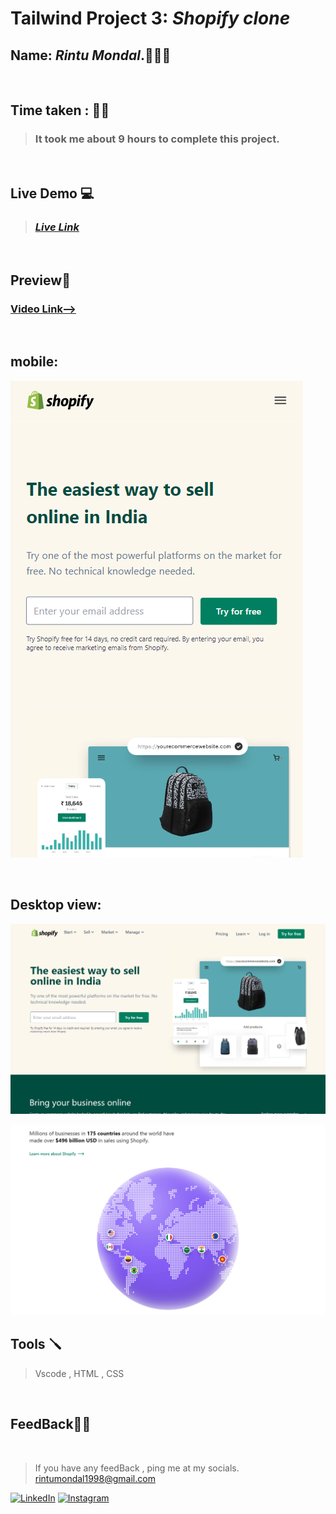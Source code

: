 # **Tailwind Project 3: *Shopify clone***

## **Name:**  _Rintu Mondal_.🧑🏽‍💻
<br>

## **Time taken :** ✍🏼

>### It took me about 9 hours to complete this project.
<br>

## **Live Demo**  💻 


>### _[**Live Link**](https://thunderous-hummingbird-634b14.netlify.app/)_
<br>

## **Preview**🔎
### [Video Link-->](https://youtu.be/N7xbLsW_Swk)
<br>

## mobile: 
![mobile](./SS/mobile.png)



<br>

## Desktop view:
![desktop](./SS/1.png)
<br>

![desktop](./SS/5.png)



## **Tools** 🪛
>Vscode , HTML , CSS
<br>

## **FeedBack**🥷🏼

<br>

> If you have any feedBack , ping me at my socials. rintumondal1998@gmail.com

[![LinkedIn][linkedin-shield]][linkedin-url]
[![Instagram][instagram-shield]][instagram-url]


[instagram-shield]: https://img.shields.io/badge/Instagram-%23E4405F.svg?style=for-the-badge&logo=Instagram&logoColor=white
[instagram-url]: https://www.instagram.com/fairyhunter.gg/

[linkedin-shield]: https://img.shields.io/badge/-LinkedIn-black.svg?style=for-the-badge&logo=linkedin&colorB=0B5FBB
[linkedin-url]: https://www.linkedin.com/in/heyrintu/

